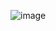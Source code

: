 ![image](https://github.com/patidar-pawan/training_assignment/assets/116065145/fe41c46e-07ec-4c0a-bdce-a67716716669)
